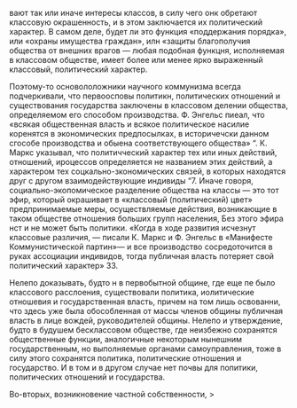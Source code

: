 вают так или иначе интересы классов, в силу чего онк обретают классовую окрашенность, и в этом заключается их политический характер. В самом деле, будет ли это функция «поддержания порядка», или «охраны имущества граждан», илн «защиты благополучия общества от внешних врагов — любая подобная функцня, исполняемая в классовом обществе, имеет более или менее ярко выраженный классовый, политический характер.

Поэтому-то основололожники научного коммунизма всегда подчеркивали, что первоосповы политикн, политических отношений и существования государства заключены в классовом делении общества, определяемом его способом производства. Ф. Энгельс пиеал, что «всякая общественная власть и всякое политическое насилие коренятся в экономических предпосылках, в историчечски данном сгособе производства и обыена соответствующего общества» “. К. Маркс указывал, что политичческий характер тех или иных действий, отношений, ироцессов определяется не названием этих действий, а характером тех соцкально-зкономических связей, в которых находятся друг с другом взаимодействующие индивиды “7. Иначе говоря, социально-экопомическое разделение общества на классы — это тот эфир, который окрашивает в «классовый (политический) цвет» предпринимаемые меры, осуществляемые действия, возникающие в таком обществе отношения больших групп населения, Без этого эфира нст и не может быть политики. «Когда в ходе развития исчезнут классовые различия, — писали К. Маркс и Ф. Энгельс в «Манифесте Коммунистической партин»— и все производство сосредоточится в руках ассоциации индивидов, тогда публичная власть потеряет свой политический характер» 33.

Нелепо доказывать, будто н в первобытной общине, где еще пе было классового расслоения, существовали политика, иолитические отношевия и государственная власть, причем на том лишь освованни, что здесь уже была обособленная от массы членов общины публичная власть в лице вождей, руководителей общины. Нелепо и утверждение, будто в будушем бесклассовом обществе, где неизбежно сохранятся общественные функции, аналогичные некоторым нынешним государственным, но выполняемые органами самоуправления, тоже в силу этого сохранятся политика, политические отношения и государство. И в том и в другом случае нет почвы для попитики, политических отношений и государства.

Во-вторых, возникновение частной собственности, >
